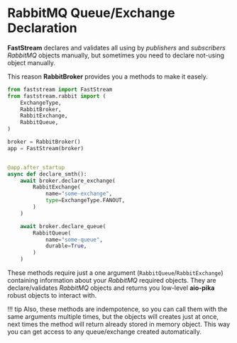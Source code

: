 # RabbitMQ Queue/Exchange Declaration

**FastStream** declares and validates all using by *publishers* and *subscribers* *RabbitMQ* objects manually, but sometimes you need to declare not-using object manually.

This reason **RabbitBroker** provides you a methods to make it easely.

``` python linenums="1" hl_lines="15-20 22-27"
from faststream import FastStream
from faststream.rabbit import (
    ExchangeType,
    RabbitBroker,
    RabbitExchange,
    RabbitQueue,
)

broker = RabbitBroker()
app = FastStream(broker)


@app.after_startup
async def declare_smth():
    await broker.declare_exchange(
        RabbitExchange(
            name="some-exchange",
            type=ExchangeType.FANOUT,
        )
    )

    await broker.declare_queue(
        RabbitQueue(
            name="some-queue",
            durable=True,
        )
    )
```

These methods require just a one argument (`RabbitQueue`/`RabbitExchange`) containing information about your *RabbitMQ* required objects. They are declare/validates *RabbitMQ* objects and returns you low-level **aio-pika** robust objects to interact with.

!!! tip
    Also, these methods are indempotence, so you can call them with the same arguments multiple times, but the objects will creates just at once, next times the method will return already stored in memory object. This way you can get access to any queue/exchange created automatically.
